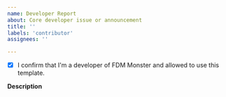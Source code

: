 ```yaml
---
name: Developer Report
about: Core developer issue or announcement
title: ''
labels: 'contributor'
assignees: ''

---
```


- [x] I confirm that I'm a developer of FDM Monster and allowed to use this template.

**Description**

